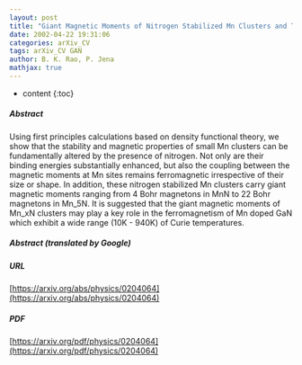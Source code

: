 ```yaml
---
layout: post
title: "Giant Magnetic Moments of Nitrogen Stabilized Mn Clusters and Their Relevance to Ferromagnetism in Mn Doped GaN"
date: 2002-04-22 19:31:06
categories: arXiv_CV
tags: arXiv_CV GAN
author: B. K. Rao, P. Jena
mathjax: true
---
```


* content
{:toc}

##### Abstract
Using first principles calculations based on density functional theory, we show that the stability and magnetic properties of small Mn clusters can be fundamentally altered by the presence of nitrogen. Not only are their binding energies substantially enhanced, but also the coupling between the magnetic moments at Mn sites remains ferromagnetic irrespective of their size or shape. In addition, these nitrogen stabilized Mn clusters carry giant magnetic moments ranging from 4 Bohr magnetons in MnN to 22 Bohr magnetons in Mn_5N. It is suggested that the giant magnetic moments of Mn_xN clusters may play a key role in the ferromagnetism of Mn doped GaN which exhibit a wide range (10K - 940K) of Curie temperatures.

##### Abstract (translated by Google)


##### URL
[https://arxiv.org/abs/physics/0204064](https://arxiv.org/abs/physics/0204064)

##### PDF
[https://arxiv.org/pdf/physics/0204064](https://arxiv.org/pdf/physics/0204064)


